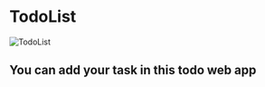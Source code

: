 # TodoList
![TodoList](https://github.com/Sahil1036/Todo/assets/141828257/6d0ebc57-c28c-486c-8aa3-4afb5120f50b|width=100)
## You can add your task in this todo web app

